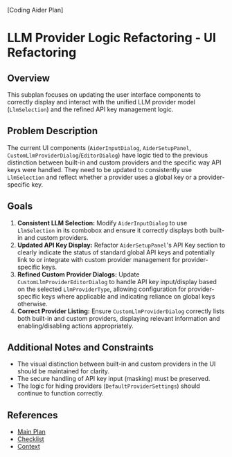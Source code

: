 [Coding Aider Plan]

# LLM Provider Logic Refactoring - UI Refactoring

## Overview

This subplan focuses on updating the user interface components to correctly display and interact with the unified LLM provider model (`LlmSelection`) and the refined API key management logic.

## Problem Description

The current UI components (`AiderInputDialog`, `AiderSetupPanel`, `CustomLlmProviderDialog`/`EditorDialog`) have logic tied to the previous distinction between built-in and custom providers and the specific way API keys were handled. They need to be updated to consistently use `LlmSelection` and reflect whether a provider uses a global key or a provider-specific key.

## Goals

1.  **Consistent LLM Selection:** Modify `AiderInputDialog` to use `LlmSelection` in its combobox and ensure it correctly displays both built-in and custom providers.
2.  **Updated API Key Display:** Refactor `AiderSetupPanel`'s API Key section to clearly indicate the status of standard global API keys and potentially link to or integrate with custom provider management for provider-specific keys.
3.  **Refined Custom Provider Dialogs:** Update `CustomLlmProviderEditorDialog` to handle API key input/display based on the selected `LlmProviderType`, allowing configuration for provider-specific keys where applicable and indicating reliance on global keys otherwise.
4.  **Correct Provider Listing:** Ensure `CustomLlmProviderDialog` correctly lists both built-in and custom providers, displaying relevant information and enabling/disabling actions appropriately.

## Additional Notes and Constraints

*   The visual distinction between built-in and custom providers in the UI should be maintained for clarity.
*   The secure handling of API key input (masking) must be preserved.
*   The logic for hiding providers (`DefaultProviderSettings`) should continue to function correctly.

## References

*   [Main Plan](../llm_provider_refactoring.md)
*   [Checklist](llm_provider_refactoring_ui_checklist.md)
*   [Context](llm_provider_refactoring_ui_context.yaml)
